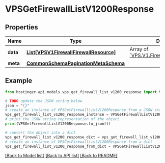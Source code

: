 # VPSGetFirewallListV1200Response


## Properties

Name | Type | Description | Notes
------------ | ------------- | ------------- | -------------
**data** | [**List[VPSV1FirewallFirewallResource]**](VPSV1FirewallFirewallResource.md) | Array of [&#x60;VPS.V1.Firewall.FirewallResource&#x60;](#model/vpsv1firewallfirewallresource) | [optional] 
**meta** | [**CommonSchemaPaginationMetaSchema**](CommonSchemaPaginationMetaSchema.md) |  | [optional] 

## Example

```python
from hostinger-api.models.vps_get_firewall_list_v1200_response import VPSGetFirewallListV1200Response

# TODO update the JSON string below
json = "{}"
# create an instance of VPSGetFirewallListV1200Response from a JSON string
vps_get_firewall_list_v1200_response_instance = VPSGetFirewallListV1200Response.from_json(json)
# print the JSON string representation of the object
print(VPSGetFirewallListV1200Response.to_json())

# convert the object into a dict
vps_get_firewall_list_v1200_response_dict = vps_get_firewall_list_v1200_response_instance.to_dict()
# create an instance of VPSGetFirewallListV1200Response from a dict
vps_get_firewall_list_v1200_response_from_dict = VPSGetFirewallListV1200Response.from_dict(vps_get_firewall_list_v1200_response_dict)
```
[[Back to Model list]](../README.md#documentation-for-models) [[Back to API list]](../README.md#documentation-for-api-endpoints) [[Back to README]](../README.md)


